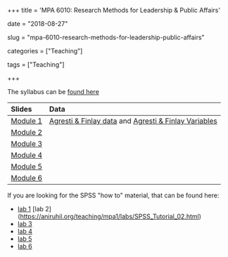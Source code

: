 +++
title = 'MPA 6010: Research Methods for Leadership & Public Affairs'

date = "2018-08-27"

slug =  "mpa-6010-research-methods-for-leadership-public-affairs"

categories = ["Teaching"]

tags = ["Teaching"]

+++

The syllabus can be [found here](https://aniruhil.org/teaching/mpa1/syllabus.pdf)

| Slides | Data |
| :---   | :--- |
| [Module 1](https://aniruhil.org/teaching/mpa1/slides/mpa60101.html) | [Agresti &  Finlay data](https://aniruhil.org/teaching/mpa1/Agresti_Finlay_Data.zip) and [Agresti &  Finlay Variables](Agresti_Finlay_Data_Variables.pdf) |
| [Module 2](https://aniruhil.org/teaching/mpa1/slides/mpa60102.html) |  |
| [Module 3](https://aniruhil.org/teaching/mpa1/slides/mpa60103.html) |  |
| [Module 4](https://aniruhil.org/teaching/mpa1/slides/mpa60104.html) |  |
| [Module 5](https://aniruhil.org/teaching/mpa1/slides/mpa60105.html) |  |
| [Module 6](https://aniruhil.org/teaching/mpa1/slides/mpa60106.html) |  |
  

If you are looking for the SPSS "how to" material, that can be found here:
 
  -  [lab 1](https://aniruhil.org/teaching/mpa1/labs/SPSS_Tutorial_01.html) [lab 2] (https://aniruhil.org/teaching/mpa1/labs/SPSS_Tutorial_02.html)  
  - [lab 3](https://aniruhil.org/teaching/mpa1/labs/SPSS_Tutorial_03.html)
  - [lab 4](https://aniruhil.org/teaching/mpa1/labs/SPSS_Tutorial_04.html)  
  - [lab 5](https://aniruhil.org/teaching/mpa1/labs/SPSS_Tutorial_05.html)  
  - [lab 6](https://aniruhil.org/teaching/mpa1/labs/SPSS_Tutorial_06.html)


